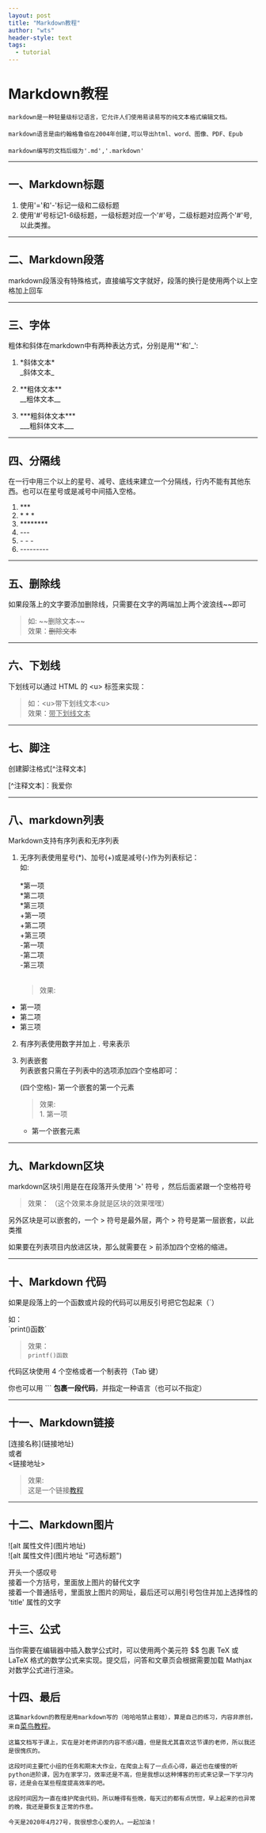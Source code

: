 ```yaml
---
layout: post
title: "Markdown教程"
author: "wts"
header-style: text
tags:
  - tutorial
---
```





Markdown教程
=======================
`markdown是一种轻量级标记语言，它允许人们使用易读易写的纯文本格式编辑文档。`
<br><br>
`markdown语言是由约翰格鲁伯在2004年创建,可以导出html、word、图像、PDF、Epub`
<br><br>
`markdown编写的文档后缀为'.md','.markdown'`  
***
一、Markdown标题
--------------------
1. 使用'='和'-'标记一级和二级标题
2. 使用'#'号标记1-6级标题，一级标题对应一个'#'号，二级标题对应两个'#'号,以此类推。
***

二、Markdown段落
-------------------------
markdown段落没有特殊格式，直接编写文字就好，段落的换行是使用两个以上空格加上回车
***

三、字体
---------------------
粗体和斜体在markdown中有两种表达方式，分别是用'*'和'_':  

 1. \*斜体文本\*   
 \_斜体文本\_  
 
 2. \*\*粗体文本\*\*  
 \_\_粗体文本\_\_  

 3. \*\*\*粗斜体文本\*\*\*  
 \_\_\_粗斜体文本\_\_\_
 ***

四、分隔线
--------------------
在一行中用三个以上的星号、减号、底线来建立一个分隔线，行内不能有其他东西。也可以在星号或是减号中间插入空格。  
1. \*\*\*
2. \* \* \*
3. \*\*\*\*\*\*\*\*
4. \-\-\-
5. \- \- \-
6. \-\-\-\-\-\-\-\-\-
***
五、删除线
---------------
如果段落上的文字要添加删除线，只需要在文字的两端加上两个波浪线\~\~即可  
>如:      \~\~删除文本\~\~  
效果：~~删除文本~~
***
六、下划线
-------------------
下划线可以通过 HTML 的 \<u\> 标签来实现：  
>如：\<u\>带下划线文本\<u\>  
效果：<u>带下划线文本</u>
***
七、脚注
-----------------
创建脚注格式[^注释文本]

[^注释文本]：我爱你
***
八、markdown列表
------------
Markdown支持有序列表和无序列表  
1. 无序列表使用星号(*)、加号(+)或是减号(-)作为列表标记：  
如:   <br><br>
\*第一项  
\*第二项  
\*第三项  
\+第一项  
\+第二项  
\+第三项  
\-第一项  
\-第二项  
\-第三项  <br><br>
    >效果: 
* 第一项
* 第二项
* 第三项  

2. 有序列表使用数字并加上 . 号来表示  

3. 列表嵌套  
列表嵌套只需在子列表中的选项添加四个空格即可：  

    (四个空格)\- 第一个嵌套的第一个元素    

    >效果:  
        1. 第一项
    - 第一个嵌套元素
***
九、Markdown区块
-------------------
markdown区块引用是在在段落开头使用 '\>' 符号 ，然后后面紧跟一个空格符号

>效果：  （这个效果本身就是区块的效果嘿嘿）

另外区块是可以嵌套的，一个 > 符号是最外层，两个 > 符号是第一层嵌套，以此类推  

如果要在列表项目内放进区块，那么就需要在 > 前添加四个空格的缩进。
***
十、Markdown 代码
----------------
如果是段落上的一个函数或片段的代码可以用反引号把它包起来（`）

如：  
\`print()函数\`  
> 效果：  
`printf()函数`  

代码区块使用 4 个空格或者一个制表符（Tab 键）  

你也可以用 ``` __包裹一段代码__，并指定一种语言（也可以不指定）  
***

十一、Markdown链接
------------------
[连接名称]\(链接地址\)  
或者  
\<链接地址\>
>效果:  
这是一个链接[教程](https://www.runoob.com)  
***

十二、Markdown图片
---------------
!\[alt 属性文件](图片地址)  
!\[alt 属性文件](图片地址 "可选标题")  

开头一个感叹号  
接着一个方括号，里面放上图片的替代文字  
接着一个普通括号，里面放上图片的网址，最后还可以用引号包住并加上选择性的 'title' 属性的文字

十三、公式
--------
当你需要在编辑器中插入数学公式时，可以使用两个美元符 $$ 包裹 TeX 或 LaTeX 格式的数学公式来实现。提交后，问答和文章页会根据需要加载 Mathjax 对数学公式进行渲染。


十四、最后
---------------
`这篇markdown的教程是用markdown写的（哈哈哈禁止套娃），算是自己的练习，内容非原创，来自`[菜鸟教程](https://www.runoob.com/markdown/md-advance.html)。  

`这篇文档写于课上，实在是对老师讲的内容不感兴趣，但是我尤其喜欢这节课的老师，所以我还是很愧疚的。`  

`这段时间主要忙小组的任务和期末大作业，在爬虫上有了一点点心得，最近也在缓慢的听python进阶课，因为在家学习，效率还是不高，但是我想以这种博客的形式来记录一下学习内容，还是会在某些程度提高效率的吧。`  

`这段时间因为一直在维护爬虫代码，所以睡得有些晚，每天过的都有点恍惚，早上起来的也异常的晚，我还是要恢复正常的作息。`  

`今天是2020年4月27号，我很想念心爱的人。一起加油！`

    